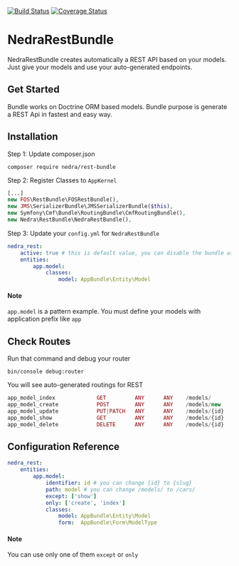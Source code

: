 [![Build Status](https://travis-ci.org/mertoksuz/NedraRestBundle.svg?branch=master)](https://travis-ci.org/mertoksuz/NedraRestBundle)
[![Coverage Status](https://coveralls.io/repos/github/mertoksuz/NedraRestBundle/badge.svg?branch=master)](https://coveralls.io/github/mertoksuz/NedraRestBundle?branch=master) 
# NedraRestBundle

NedraRestBundle creates automatically a REST API based on your models. Just give your models and use your auto-generated endpoints.

## Get Started

Bundle works on Doctrine ORM based models. Bundle purpose is generate a REST Api in fastest and easy way.

## Installation

Step 1: Update composer.json

```
composer require nedra/rest-bundle
```

Step 2: Register Classes to `AppKernel`

```php
[...]
new FOS\RestBundle\FOSRestBundle(),
new JMS\SerializerBundle\JMSSerializerBundle($this),
new Symfony\Cmf\Bundle\RoutingBundle\CmfRoutingBundle(),
new Nedra\RestBundle\NedraRestBundle(),
```

Step 3: Update your `config.yml` for `NedraRestBundle`

```yml
nedra_rest:
    active: true # this is default value, you can disable the bundle with set to false
    entities:
        app.model:
            classes:
                model: AppBundle\Entity\Model
```

#### Note
`app.model` is a pattern example. You must define your models with application prefix like `app`


## Check Routes

Run that command and debug your router
```
bin/console debug:router
```

You will see auto-generated routings for REST
```php 
app_model_index             GET         ANY      ANY    /models/                            
app_model_create            POST        ANY      ANY    /models/new                         
app_model_update            PUT|PATCH   ANY      ANY    /models/{id}                        
app_model_show              GET         ANY      ANY    /models/{id}                        
app_model_delete            DELETE      ANY      ANY    /models/{id} 
```


## Configuration Reference

```yml
nedra_rest:
    entities:
        app.model:
            identifier: id # you can change {id} to {slug}
            path: model # you can change /models/ to /cars/
            except: ['show']
            only: ['create', 'index']
            classes:
                model: AppBundle\Entity\Model
                form:  AppBundle\Form\ModelType
```

#### Note

You can use only one of them `except` or `only`
